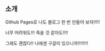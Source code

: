 
## 소개

Github Pages로 나도 블로그 한 번 만들어 보자!!!!!

너무 어려워도!!! 죽을 것 같아도!!!!

그래도 괜찮다!! 나에겐 구글이 있으니까!!!!!!!!

